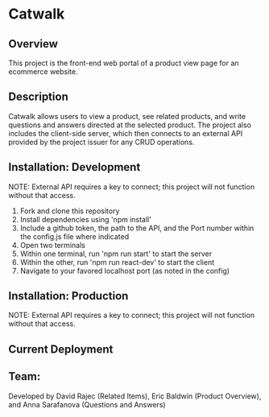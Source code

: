 # Catwalk

## Overview
This project is the front-end web portal of a product view page for an ecommerce website. 

## Description
Catwalk allows users to view a product, see related products, and write questions and answers directed at the selected product. The project also includes the client-side server, which then connects to an external API provided by the project issuer for any CRUD operations.

## Installation: Development
NOTE: External API requires a key to connect; this project will not function without that access.
1. Fork and clone this repository
2. Install dependencies using 'npm install'
3. Include a github token, the path to the API, and the Port number within the config.js file where indicated
4. Open two terminals
5. Within one terminal, run 'npm run start' to start the server
6. Within the other, run 'npm run react-dev' to start the client
7. Navigate to your favored localhost port (as noted in the config)

## Installation: Production
NOTE: External API requires a key to connect; this project will not function without that access.

## Current Deployment

## Team:
Developed by David Rajec (Related Items), Eric Baldwin (Product Overview), and Anna Sarafanova (Questions and Answers)

